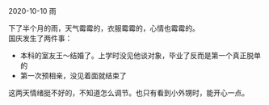2020-10-10 雨

下了半个月的雨，天气霉霉的，衣服霉霉的，心情也霉霉的。  
国庆发生了两件事：
- 本科的室友王～结婚了。上学时没见他谈对象，毕业了反而是第一个真正脱单的  
- 第一次预相亲，没见着面就结束了  

这两天情绪挺不好的，不知道怎么调节。也只有看到小外甥时，能开心一点。
